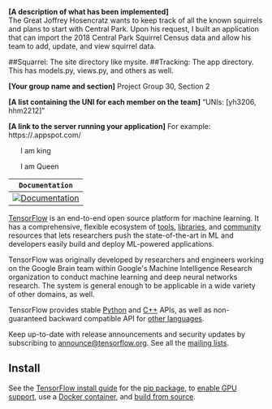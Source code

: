 <div align="center">
  <imge src="https://cdn.pixabay.com/photo/2014/12/17/00/28/red-squirrel-570936_960_720.jpg" >
</div>

**[A description of what has been implemented]** </br>
The Great Joffrey Hosencratz wants to keep track of all the known squirrels and plans to start with Central Park.
Upon his request, I built an application that can import the 2018 Central Park Squirrel Census data and allow his team to add, update, and view squirrel data. 

##Squarrel: The site directory like mysite.
##Tracking: The app directory. This has models.py, views.py, and others as well.

**[Your group name and section]**
Project Group 30, Section 2

**[A list containing the UNI for each member on the team]**
“UNIs: [yh3206, hhm2212]”

**[A link to the server running your application]**
For example: https://<your project id>.appspot.com/

<!DOCTYPE html>
<html>
  <head>
    <ul>I am king</ul>
  </head>
  <body>
    <ul>I am Queen</ul>
  </body>
</html>


**`Documentation`** |
------------------- |
[![Documentation](https://img.shields.io/badge/api-reference-blue.svg)](https://www.tensorflow.org/api_docs/) |

[TensorFlow](https://www.tensorflow.org/) is an end-to-end open source platform
for machine learning. It has a comprehensive, flexible ecosystem of
[tools](https://www.tensorflow.org/resources/tools),
[libraries](https://www.tensorflow.org/resources/libraries-extensions), and
[community](https://www.tensorflow.org/community) resources that lets
researchers push the state-of-the-art in ML and developers easily build and
deploy ML-powered applications.

TensorFlow was originally developed by researchers and engineers working on the
Google Brain team within Google's Machine Intelligence Research organization to
conduct machine learning and deep neural networks research. The system is
general enough to be applicable in a wide variety of other domains, as well.

TensorFlow provides stable [Python](https://www.tensorflow.org/api_docs/python)
and [C++](https://www.tensorflow.org/api_docs/cc) APIs, as well as
non-guaranteed backward compatible API for
[other languages](https://www.tensorflow.org/api_docs).

Keep up-to-date with release announcements and security updates by subscribing
to
[announce@tensorflow.org](https://groups.google.com/a/tensorflow.org/forum/#!forum/announce).
See all the [mailing lists](https://www.tensorflow.org/community/forums).

## Install

See the [TensorFlow install guide](https://www.tensorflow.org/install) for the
[pip package](https://www.tensorflow.org/install/pip), to
[enable GPU support](https://www.tensorflow.org/install/gpu), use a
[Docker container](https://www.tensorflow.org/install/docker), and
[build from source](https://www.tensorflow.org/install/source).

